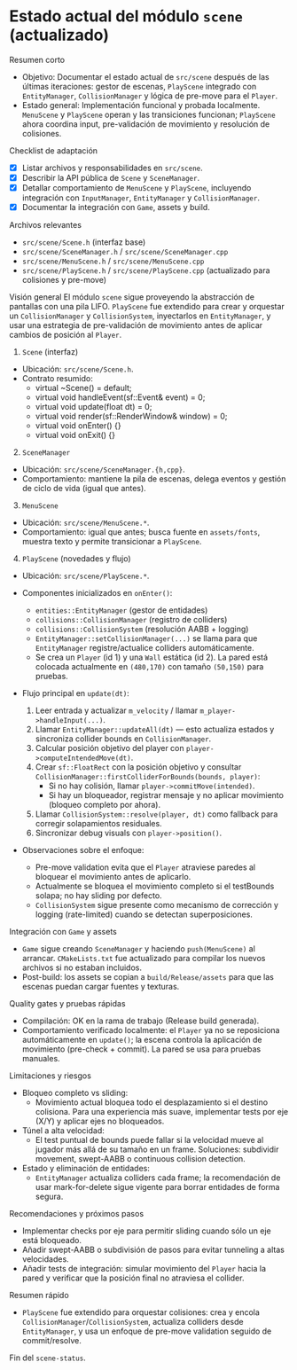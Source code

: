 
# Estado actual del módulo `scene` (actualizado)

Resumen corto
- Objetivo: Documentar el estado actual de `src/scene` después de las últimas iteraciones: gestor de escenas, `PlayScene` integrado con `EntityManager`, `CollisionManager` y lógica de pre-move para el `Player`.
- Estado general: Implementación funcional y probada localmente. `MenuScene` y `PlayScene` operan y las transiciones funcionan; `PlayScene` ahora coordina input, pre-validación de movimiento y resolución de colisiones.

Checklist de adaptación
- [x] Listar archivos y responsabilidades en `src/scene`.
- [x] Describir la API pública de `Scene` y `SceneManager`.
- [x] Detallar comportamiento de `MenuScene` y `PlayScene`, incluyendo integración con `InputManager`, `EntityManager` y `CollisionManager`.
- [x] Documentar la integración con `Game`, assets y build.

Archivos relevantes
- `src/scene/Scene.h` (interfaz base)
- `src/scene/SceneManager.h` / `src/scene/SceneManager.cpp`
- `src/scene/MenuScene.h` / `src/scene/MenuScene.cpp`
- `src/scene/PlayScene.h` / `src/scene/PlayScene.cpp` (actualizado para colisiones y pre-move)

Visión general
El módulo `scene` sigue proveyendo la abstracción de pantallas con una pila LIFO. `PlayScene` fue extendido para crear y orquestar un `CollisionManager` y `CollisionSystem`, inyectarlos en `EntityManager`, y usar una estrategia de pre-validación de movimiento antes de aplicar cambios de posición al `Player`.

1) `Scene` (interfaz)
- Ubicación: `src/scene/Scene.h`.
- Contrato resumido:
  - virtual ~Scene() = default;
  - virtual void handleEvent(sf::Event& event) = 0;
  - virtual void update(float dt) = 0;
  - virtual void render(sf::RenderWindow& window) = 0;
  - virtual void onEnter() {}
  - virtual void onExit() {}

2) `SceneManager`
- Ubicación: `src/scene/SceneManager.{h,cpp}`.
- Comportamiento: mantiene la pila de escenas, delega eventos y gestión de ciclo de vida (igual que antes).

3) `MenuScene`
- Ubicación: `src/scene/MenuScene.*`.
- Comportamiento: igual que antes; busca fuente en `assets/fonts`, muestra texto y permite transicionar a `PlayScene`.

4) `PlayScene` (novedades y flujo)
- Ubicación: `src/scene/PlayScene.*`.
- Componentes inicializados en `onEnter()`:
  - `entities::EntityManager` (gestor de entidades)
  - `collisions::CollisionManager` (registro de colliders)
  - `collisions::CollisionSystem` (resolución AABB + logging)
  - `EntityManager::setCollisionManager(...)` se llama para que `EntityManager` registre/actualice colliders automáticamente.
  - Se crea un `Player` (id 1) y una `Wall` estática (id 2). La pared está colocada actualmente en `(480,170)` con tamaño `(50,150)` para pruebas.

- Flujo principal en `update(dt)`:
  1. Leer entrada y actualizar `m_velocity` / llamar `m_player->handleInput(...)`.
  2. Llamar `EntityManager::updateAll(dt)` — esto actualiza estados y sincroniza collider bounds en `CollisionManager`.
  3. Calcular posición objetivo del player con `player->computeIntendedMove(dt)`.
  4. Crear `sf::FloatRect` con la posición objetivo y consultar `CollisionManager::firstColliderForBounds(bounds, player)`:
     - Si no hay colisión, llamar `player->commitMove(intended)`.
     - Si hay un bloqueador, registrar mensaje y no aplicar movimiento (bloqueo completo por ahora).
  5. Llamar `CollisionSystem::resolve(player, dt)` como fallback para corregir solapamientos residuales.
  6. Sincronizar debug visuals con `player->position()`.

- Observaciones sobre el enfoque:
  - Pre-move validation evita que el `Player` atraviese paredes al bloquear el movimiento antes de aplicarlo.
  - Actualmente se bloquea el movimiento completo si el testBounds solapa; no hay sliding por defecto.
  - `CollisionSystem` sigue presente como mecanismo de corrección y logging (rate-limited) cuando se detectan superposiciones.

Integración con `Game` y assets
- `Game` sigue creando `SceneManager` y haciendo `push(MenuScene)` al arrancar. `CMakeLists.txt` fue actualizado para compilar los nuevos archivos si no estaban incluidos.
- Post-build: los assets se copian a `build/Release/assets` para que las escenas puedan cargar fuentes y texturas.

Quality gates y pruebas rápidas
- Compilación: OK en la rama de trabajo (Release build generada).
- Comportamiento verificado localmente: el `Player` ya no se reposiciona automáticamente en `update()`; la escena controla la aplicación de movimiento (pre-check + commit). La pared se usa para pruebas manuales.

Limitaciones y riesgos
- Bloqueo completo vs sliding:
  - Movimiento actual bloquea todo el desplazamiento si el destino colisiona. Para una experiencia más suave, implementar tests por eje (X/Y) y aplicar ejes no bloqueados.
- Túnel a alta velocidad:
  - El test puntual de bounds puede fallar si la velocidad mueve al jugador más allá de su tamaño en un frame. Soluciones: subdividir movement, swept-AABB o continuous collision detection.
- Estado y eliminación de entidades:
  - `EntityManager` actualiza colliders cada frame; la recomendación de usar mark-for-delete sigue vigente para borrar entidades de forma segura.

Recomendaciones y próximos pasos
- Implementar checks por eje para permitir sliding cuando sólo un eje está bloqueado.
- Añadir swept-AABB o subdivisión de pasos para evitar tunneling a altas velocidades.
- Añadir tests de integración: simular movimiento del `Player` hacia la pared y verificar que la posición final no atraviesa el collider.

Resumen rápido
- `PlayScene` fue extendido para orquestar colisiones: crea y encola `CollisionManager`/`CollisionSystem`, actualiza colliders desde `EntityManager`, y usa un enfoque de pre-move validation seguido de commit/resolve.

Fin del `scene-status`.

